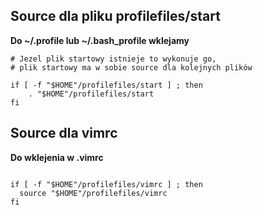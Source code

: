 <h2>Source dla pliku profilefiles/start</h2>
<b>Do ~/.profile lub ~/.bash_profile wklejamy</b>

```
# Jezel plik startowy istnieje to wykonuje go, 
# plik startowy ma w sobie source dla kolejnych plików 

if [ -f "$HOME"/profilefiles/start ] ; then
    . "$HOME"/profilefiles/start
fi

 ```

<h2> Source dla vimrc </h2>
<b>Do wklejenia w .vimrc</b>

```

if [ -f "$HOME"/profilefiles/vimrc ] ; then
  source "$HOME"/profilefiles/vimrc
fi

```

